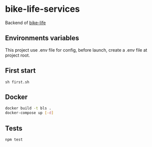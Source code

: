 # bike-life-services

Backend of [bike-life](https://github.com/1-irdA/bike-life)    

## Environments variables  

This project use .env file for config, before launch, create a .env file at project root.

## First start

```
sh first.sh
```

## Docker     

```sh
docker build -t bls .
docker-compose up [-d]
```

## Tests

```sh
npm test
```